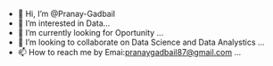 - 👋 Hi, I’m @Pranay-Gadbail
- 👀 I’m interested in Data...
- 🌱 I’m currently looking for Oportunity ...
- 💞️ I’m looking to collaborate on Data Science and Data Analystics ...
- 📫 How to reach me by Emai:pranaygadbail87@gmail.com ...

<!---
Pranay-Gadbail/Pranay-Gadbail is a ✨ special ✨ repository because its `README.md` (this file) appears on your GitHub profile.
You can click the Preview link to take a look at your changes.
--->
